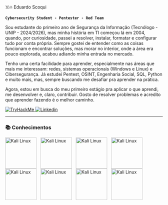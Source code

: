  ☠️🔥 Eduardo Scoqui

**`Cybersecurity Student - Pentester - Red Team`**

Sou estudante do primeiro ano de Segurança da Informação (Tecnólogo - UNIP - 2024/2026), mas minha história em TI começou lá em 2004, quando, por curiosidade, passei a resolver, instalar, formatar e configurar tudo por conta própria. Sempre gostei de entender como as coisas funcionam e encontrar soluções, mas morar no interior, onde a área era pouco explorada, acabou adiando minha entrada no mercado.

Tenho uma certa facilidade para aprender, especialmente nas áreas que mais me interessam: redes, sistemas operacionais (Windows e Linux) e Cibersegurança. Já estudei Pentest, OSINT, Engenharia Social, SQL, Python e muito mais, mas, sempre buscando me desafiar pra aprender na prática.

Agora, estou em busca do meu primeiro estágio pra aplicar o que aprendi, me desenvolver e, claro, contribuir. Gosto de resolver problemas e acredito que aprender fazendo é o melhor caminho.

<p align="left">
    <a href="https://tryhackme.com/r/p/skoqui">
        <img 
            alt="TryHackMe" 
            title="Vamos Jogar!" 
            src="https://img.shields.io/badge/TryHackMe-A4373A?style=for-the-badge&logo=microsoft-access&logoColor=white"
        />
    </a>
    <a href="https://www.linkedin.com/in/skoqui/">
        <img 
            alt="Linkedin" 
            title="Me segue lá!" 
            src="https://img.shields.io/badge/Linkedin-0077B5?style=for-the-badge&logo=microsoft-access&logoColor=white"
        />
    </a> 


---

### 📚 Conhecimentos


<img 
    align="left" 
    alt="Kali Linux"
    title="Kali Linux" 
    width="100px" 
    style="padding-right: 10px;" 
    src="https://img.shields.io/badge/Red%20Hat-EE0000?style=for-the-badge&logo=redhat&logoColor=white" 
/>

<img 
    align="left" 
    alt="Kali Linux"
    title="Kali Linux" 
    width="100px" 
    style="padding-right: 10px;" 
    src="https://img.shields.io/badge/Linux-FCC624?style=for-the-badge&logo=linux&logoColor=black" 
/>

<img 
    align="left" 
    alt="Kali Linux"
    title="Kali Linux" 
    width="100px" 
    style="padding-right: 10px;" 
    src="https://img.shields.io/badge/Windows-0078D6?style=for-the-badge&logo=windows&logoColor=white" 
/>

<img 
    align="left" 
    alt="Kali Linux"
    title="Kali Linux" 
    width="100px" 
    style="padding-right: 10px;" 
    src="https://img.shields.io/badge/ChatGPT-74aa9c?style=for-the-badge&logo=openai&logoColor=white" 
/>

<img 
    align="left" 
    alt="Kali Linux"
    title="Kali Linux" 
    width="100px" 
    style="padding-right: 10px;" 
    src="https://img.shields.io/badge/Python-3776AB?style=for-the-badge&logo=python&logoColor=white" 
/>
<img 
    align="left" 
    alt="Kali Linux"
    title="Kali Linux" 
    width="100px" 
    style="padding-right: 10px;" 
    src="https://img.shields.io/badge/HTML-239120?style=for-the-badge&logo=html5&logoColor=white" 
/>

<img 
    align="left" 
    alt="Kali Linux"
    title="Kali Linux" 
    width="100px" 
    style="padding-right: 10px;" 
    src="https://img.shields.io/badge/MySQL-00000F?style=for-the-badge&logo=mysql&logoColor=white" 
/>
<img 
    align="left" 
    alt="Kali Linux"
    title="Kali Linux" 
    width="100px" 
    style="padding-right: 10px;" 
    src="https://img.shields.io/badge/PostgreSQL-316192?style=for-the-badge&logo=postgresql&logoColor=white" 
/>






<br/>
<br/>
